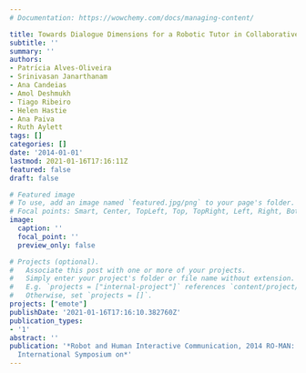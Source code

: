 ```yaml
---
# Documentation: https://wowchemy.com/docs/managing-content/

title: Towards Dialogue Dimensions for a Robotic Tutor in Collaborative Learning Scenarios
subtitle: ''
summary: ''
authors:
- Patrı́cia Alves-Oliveira
- Srinivasan Janarthanam
- Ana Candeias
- Amol Deshmukh
- Tiago Ribeiro
- Helen Hastie
- Ana Paiva
- Ruth Aylett
tags: []
categories: []
date: '2014-01-01'
lastmod: 2021-01-16T17:16:11Z
featured: false
draft: false

# Featured image
# To use, add an image named `featured.jpg/png` to your page's folder.
# Focal points: Smart, Center, TopLeft, Top, TopRight, Left, Right, BottomLeft, Bottom, BottomRight.
image:
  caption: ''
  focal_point: ''
  preview_only: false

# Projects (optional).
#   Associate this post with one or more of your projects.
#   Simply enter your project's folder or file name without extension.
#   E.g. `projects = ["internal-project"]` references `content/project/deep-learning/index.md`.
#   Otherwise, set `projects = []`.
projects: ["emote"]
publishDate: '2021-01-16T17:16:10.382760Z'
publication_types:
- '1'
abstract: ''
publication: '*Robot and Human Interactive Communication, 2014 RO-MAN: The 23rd IEEE
  International Symposium on*'
---
```

